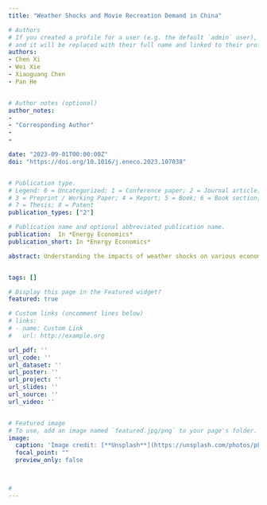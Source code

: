 ```yaml
---
title: "Weather Shocks and Movie Recreation Demand in China"

# Authors
# If you created a profile for a user (e.g. the default `admin` user), write the username (folder name) here 
# and it will be replaced with their full name and linked to their profile.
authors:
- Chen Xi
- Wei Xie
- Xiaoguang Chen
- Pan He


# Author notes (optional)
author_notes:
-
- "Corresponding Author"
- 
- 

date: "2023-09-01T00:00:00Z"
doi: "https://doi.org/10.1016/j.eneco.2023.107038"


# Publication type.
# Legend: 0 = Uncategorized; 1 = Conference paper; 2 = Journal article;
# 3 = Preprint / Working Paper; 4 = Report; 5 = Book; 6 = Book section;
# 7 = Thesis; 8 = Patent
publication_types: ["2"]

# Publication name and optional abbreviated publication name.
publication:  In *Energy Economics*
publication_short: In *Energy Economics*

abstract: Understanding the impacts of weather shocks on various economic sectors is crucial for designing effective climate policies. While previous studies have focused mainly on the agricultural and industrial sectors, there has been limited exploration of weather effects on the service sector, particularly in emerging economies. This study addresses this research gap by analyzing high-frequency movie-viewing records of 49 major cities in China between 2015 and 2017 to examine the effects of weather shocks on in-theater movie recreation. The findings reveal that both extreme temperatures and pouring rains significantly reduce movie demand. We also investigate the relationship between weather and movie supply at both extensive and intensive margins, and confirm the weather-movie demand results are not driven by supply-side dynamics. The back-of-the-envelope calculation indicates that extreme temperatures led to a loss of 5.14 million moviegoers and a 311.32 million Chinese Yuan loss in box office revenue for the Chinese film market in 2017, while losses due to pouring rains amounted to 1.28 million audiences and 69.16 million Chinese Yuan in revenues. This paper highlights the significant damage caused by current extreme weather conditions to China's film market and emphasizes that such damage is expected to worsen in the future with the intensification of climate change.


tags: []

# Display this page in the Featured widget?
featured: true

# Custom links (uncomment lines below)
# links:
# - name: Custom Link
#   url: http://example.org

url_pdf: ''
url_code: ''
url_dataset: ''
url_poster: ''
url_project: ''
url_slides: ''
url_source: ''
url_video: ''


# Featured image
# To use, add an image named `featured.jpg/png` to your page's folder. 
image:
  caption: 'Image credit: [**Unsplash**](https://unsplash.com/photos/pLCdAaMFLTE)'
  focal_point: ""
  preview_only: false



#
---
```

